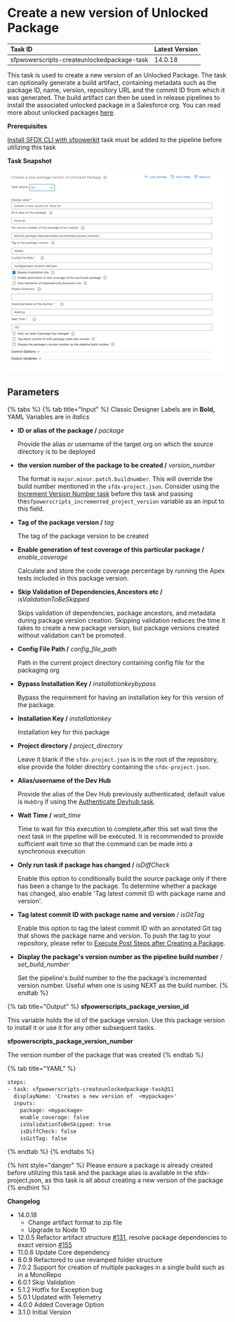 # Create a new version of Unlocked Package

| Task ID | Latest Version |
| :--- | :--- |
| sfpwowerscripts-createunlockedpackage-task | 14.0.18 |

This task is used to create a new version of an Unlocked Package. The task can optionally generate a build artifact, containing metadata such as the package ID, name, version, repository URL and the commit ID from which it was generated. The build artifact can then be used in release pipelines to install the associated unlocked package in a Salesforce org. You can read more about unlocked packages [here](https://developer.salesforce.com/docs/atlas.en-us.sfdx_dev.meta/sfdx_dev/sfdx_dev_dev2gp.htm).

**Prerequisites**

[Install SFDX CLI with sfpowerkit](../utility-tasks/install-sfdx-cli-with-sfpowerkit.md) task must be added to the pipeline before utilizing this task

**Task Snapshot**

![](../../../.gitbook/assets/create_new_version_unlocked_package.png)

## Parameters

{% tabs %}
{% tab title="Input" %}
Classic Designer Labels are in **Bold,** YAML Variables are in _italics_

* **ID or alias of the package /** _package_

  Provide the alias or username of the target org on which the source directory is to be deployed

* **the version number of the package to be created /** _version\_number_

  The format is `major.minor.patch.buildnumber`. This will override the build number mentioned in the `sfdx-project.json`. Consider using the [Increment Version Number task](../utility-tasks/increment-version-number-of-a-package.md) before this task and passing the`sfpowerscripts_incremented_project_version` variable as an input to this field.

* **Tag of the package version /** _tag_

  The tag of the package version to be created

* **Enable generation of test coverage of this particular package /** _enable\_coverage_

  Calculate and store the code coverage percentage by running the Apex tests included in this package version.

* **Skip Validation of Dependencies,Ancestors etc /** _isValidationToBeSkipped_

  Skips validation of dependencies, package ancestors, and metadata during package version creation. Skipping validation reduces the time it takes to create a new package version, but package versions created without validation can’t be promoted.

* **Config File Path /** _config\_file\_path_

  Path in the current project directory containing config file for the packaging org

* **Bypass Installation Key /** _installationkeybypass_

  Bypass the requirement for having an installation key for this version of the package.

* **Installation Key /** _installationkey_

  Installation key for this package

* **Project directory /** _project\_directory_

  Leave it blank if the `sfdx-project.json` is in the root of the repository, else provide the folder directory containing the `sfdx-project.json`.

* **Alias/username of the Dev Hub**

  Provide the alias of the Dev Hub previously authenticated, default value is `HubOrg` if using the [Authenticate Devhub task](../authentication/).

* **Wait Time /** _wait\_time_

  Time to wait for this execution to complete,after this set wait time the next task in the pipeline will be executed. It is recommended to provide sufficient wait time so that the command can be made into a synchronous execution

* **Only run task if package has changed /** _isDiffCheck_

  Enable this option to conditionally build the source package only if there has been a change to the package. To determine whether a package has changed, also enable 'Tag latest commit ID with package name and version'.

* **Tag latest commit ID with package name and version** / _isGitTag_

  Enable this option to tag the latest commit ID with an annotated Git tag that shows the package name and version. To push the tag to your repository, please refer to [Execute Post Steps after Creating a Package](execute-post-steps-after-creating-a-package.md).

* **Display the package's version number as the pipeline build number** / _set\_build\_number_

  Set the pipeline's build number to the the package's incremented version number. Useful when one is using NEXT as the build number.
{% endtab %}

{% tab title="Output" %}
**sfpowerscripts\_package\_version\_id**

This variable holds the id of the package version. Use this package version to install it or use it for any other subsequent tasks.

**sfpowerscripts\_package\_version\_number**

The version number of the package that was created
{% endtab %}

{% tab title="YAML" %}
```text
steps:
- task: sfpwowerscripts-createunlockedpackage-task@11
  displayName: 'Creates a new version of  <mypackage>'
  inputs:
    package: <mypackage>
    enable_coverage: false
    isValidationToBeSkipped: true
    isDiffCheck: false
    isGitTag: false
```
{% endtab %}
{% endtabs %}

{% hint style="danger" %}
Please ensure a package is already created before utilizing this task and the package alias is available in the sfdx-project.json, as this task is all about creating a new version of the package
{% endhint %}

**Changelog**

* 14.0.18 
  * Change artifact format to zip file
  * Upgrade to Node 10
* 12.0.5 Refactor artifact structure [\#131](https://github.com/Accenture/sfpowerscripts/pull/131), resolve package dependencies to exact version [\#155](https://github.com/Accenture/sfpowerscripts/pull/155)
* 11.0.6 Update Core dependency
* 8.0.9 Refactored to use revamped folder structure
* 7.0.2 Support for creation of multiple packages in a single build such as in a MonoRepo
* 6.0.1 Skip Validation
* 5.1.2 Hotfix for Exception bug
* 5.0.1 Updated with Telemetry
* 4.0.0 Added Coverage Option
* 3.1.0 Initial Version

